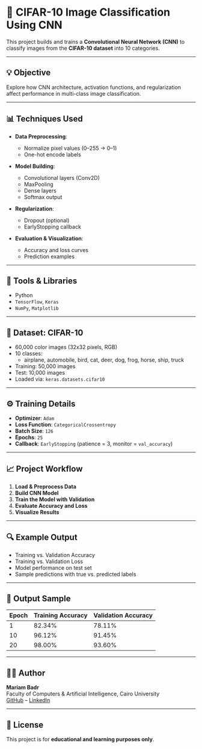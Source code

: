 # 🧠 CIFAR-10 Image Classification Using CNN

This project builds and trains a **Convolutional Neural Network (CNN)** to classify images from the **CIFAR-10 dataset** into 10 categories.

---

## 💡 Objective

Explore how CNN architecture, activation functions, and regularization affect performance in multi-class image classification.

---

## 📊 Techniques Used

- **Data Preprocessing**:
  - Normalize pixel values (0–255 → 0–1)
  - One-hot encode labels

- **Model Building**:
  - Convolutional layers (Conv2D)
  - MaxPooling
  - Dense layers
  - Softmax output

- **Regularization**:
  - Dropout (optional)
  - EarlyStopping callback

- **Evaluation & Visualization**:
  - Accuracy and loss curves
  - Prediction examples

---

## 🧠 Tools & Libraries

- Python  
- `TensorFlow`, `Keras`  
- `NumPy`, `Matplotlib`  

---

## 📁 Dataset: CIFAR-10

- 60,000 color images (32x32 pixels, RGB)
- 10 classes:
  - airplane, automobile, bird, cat, deer, dog, frog, horse, ship, truck
- Training: 50,000 images  
- Test: 10,000 images  
- Loaded via: `keras.datasets.cifar10`

---

## ⚙️ Training Details

- **Optimizer**: `Adam`  
- **Loss Function**: `CategoricalCrossentropy`  
- **Batch Size**: `126`  
- **Epochs**: `25`  
- **Callback**: `EarlyStopping` (patience = 3, monitor = `val_accuracy`)

---

## 📈 Project Workflow

1. **Load & Preprocess Data**
2. **Build CNN Model**
3. **Train the Model with Validation**
4. **Evaluate Accuracy and Loss**
5. **Visualize Results**

---

## 🔍 Example Output

- Training vs. Validation Accuracy  
- Training vs. Validation Loss  
- Model performance on test set  
- Sample predictions with true vs. predicted labels

---

## 💾 Output Sample

| Epoch | Training Accuracy | Validation Accuracy |
|-------|-------------------|---------------------|
| 1     | 82.34%            | 78.11%              |
| 10    | 96.12%            | 91.45%              |
| 20    | 98.00%            | 93.60%              |

---

## 👩‍💻 Author

**Mariam Badr**  
Faculty of Computers & Artificial Intelligence, Cairo University  
[GitHub](https://github.com/Mariam-Badr-MB) – [LinkedIn](https://www.linkedin.com/in/mariambadr13/)

---

## 📜 License

This project is for **educational and learning purposes only**.
